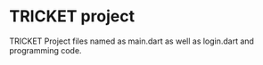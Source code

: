# TRICKET project
TRICKET Project files named as main.dart as well as login.dart and programming code.
